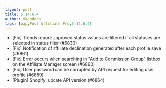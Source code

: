 ```yaml
---
layout: post
title: 5.14.6.4
author: mkendera
tags: [pap,Post Affiliate Pro,5.14.6.4]
---
```


- [Fix] Trends report: approved status values are filtered if all statuses are selected in status filter (#6830)
- [Fix] Notification of affiliate declination generated after each profile save (#6861)
- [Fix] Error occurs when searching in "Add to Commission Group" listbox on the Affiliate Manager screen (#6860)
- [Fix] User password can be corrupted by API request for editing user profile (#6859)
- [Plugin] Shopify: update API version (#6864)
